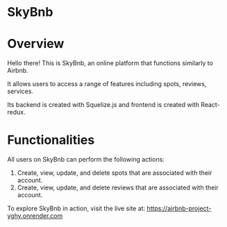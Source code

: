 # SkyBnb

# Overview

Hello there! This is SkyBnb, an online platform that functions similarly to Airbnb.

It allows users to access a range of features including spots, reviews, services.

Its backend is created with Squelize.js and frontend is created with React-redux.

# Functionalities 

All users on SkyBnb can perform the following actions:

1. Create, view, update, and delete spots that are associated with their account.
2. Create, view, update, and delete reviews that are associated with their account.

To explore SkyBnb in action, visit the live site at: https://airbnb-project-yghy.onrender.com